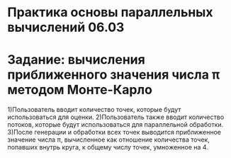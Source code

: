 # Практика основы параллельных вычислений 06.03
# Задание: вычисления приближенного значения числа π методом Монте-Карло
 1)Пользователь вводит количество точек, которые будут использоваться для оценки.
 2)Пользователь также вводит количество потоков, которые будут использоваться для параллельной обработки.
 3)После генерации и обработки всех точек выводится приближенное значение числа π, вычисленное как отношение количества точек, попавших внутрь круга, к общему числу точек, умноженное на 4.
